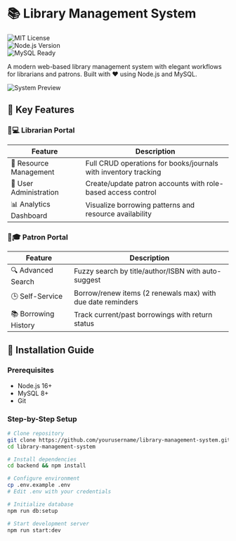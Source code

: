 # 📚 Library Management System

![MIT License](https://img.shields.io/badge/License-MIT-green.svg)  
![Node.js Version](https://img.shields.io/badge/Node.js-16%2B-blue)  
![MySQL Ready](https://img.shields.io/badge/MySQL-Compatible-orange)

A modern web-based library management system with elegant workflows for librarians and patrons. Built with ❤️ using Node.js and MySQL.

![System Preview](https://via.placeholder.com/800x400.png?text=Library+System+Interface)

## 🌟 Key Features

### 🧑💻 Librarian Portal
| Feature                | Description                                                                 |
|------------------------|-----------------------------------------------------------------------------|
| 📖 Resource Management | Full CRUD operations for books/journals with inventory tracking            |
| 👥 User Administration | Create/update patron accounts with role-based access control               |
| 📊 Analytics Dashboard | Visualize borrowing patterns and resource availability                     |

### 👨🎓 Patron Portal
| Feature                | Description                                                                 |
|------------------------|-----------------------------------------------------------------------------|
| 🔍 Advanced Search     | Fuzzy search by title/author/ISBN with auto-suggest                        |
| 🕒 Self-Service        | Borrow/renew items (2 renewals max) with due date reminders                |
| 📚 Borrowing History   | Track current/past borrowings with return status                           |

## 🚀 Installation Guide

### Prerequisites
- Node.js 16+
- MySQL 8+
- Git

### Step-by-Step Setup
```bash
# Clone repository
git clone https://github.com/yourusername/library-management-system.git
cd library-management-system

# Install dependencies
cd backend && npm install

# Configure environment
cp .env.example .env
# Edit .env with your credentials

# Initialize database
npm run db:setup

# Start development server
npm run start:dev
